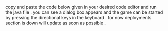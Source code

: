copy and paste the code below given in your desired code editor and run the java file . 
you can see a dialog box appears and the game can be started by pressing the directional keys in the keyboard . 
for now deployments section is down will update as soon as possible .
